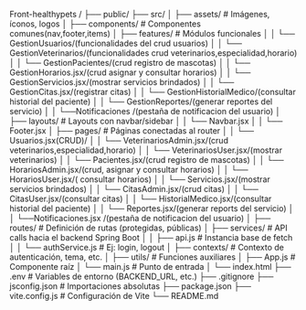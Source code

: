 Front-healthypets /
├── public/
├── src/
│   ├── assets/              # Imágenes, íconos, logos
│   ├── components/          # Componentes comunes(nav,footer,items)
│   ├── features/            # Módulos funcionales
│   │   └── GestionUsuarios/(funcionalidades del crud usuarios)
│   │   └── GestionVeterinarios/(funcionalidades crud veterinarios,especialidad,horario)
│   │   └── GestionPacientes/(crud registro de mascotas)
│   │   └── GestionHorarios.jsx/(crud asignar y consultar horarios)
│   │   └── GestionServicios.jsx/(mostrar servicios brindados)
│   │   └── GestionCitas.jsx/(registrar citas)
│   │   └── GestionHistorialMedico/(consultar historial del paciente)
│   │   └── GestionReportes/(generar reportes del servicio)
│   │   └──Notificaciones /(pestaña de notificacion del usuario)
│   ├── layouts/             # Layouts con navbar/sidebar
│   │   └── Navbar.jsx
│   │   └── Footer.jsx
│   ├── pages/               # Páginas conectadas al router
│   │   └── Usuarios.jsx(CRUD)/
│   │   └── VeterinariosAdmin.jsx/(crud veterinarios,especialidad,horario)
│   │   └── VeterinariosUser.jsx/(mostrar veterinarios)
│   │   └── Pacientes.jsx/(crud registro de mascotas)
│   │   └── HorariosAdmin.jsx/(crud, asignar y consultar horarios)
│   │   └── HorariosUser.jsx/( consultar horarios)
│   │   └── Servicios.jsx/(mostrar servicios brindados)
│   │   └── CitasAdmin.jsx/(crud citas)
│   │   └── CitasUser.jsx/(consultar citas)
│   │   └── HistorialMedico.jsx/(consultar historial del paciente)
│   │   └── Reportes.jsx/(generar reports del servicio)
│   │   └──Notificaciones.jsx /(pestaña de notificacion del usuario)
│   ├── routes/              # Definición de rutas (protegidas, públicas)
│   ├── services/            # API calls hacia el backend Spring Boot
│   │   ├── api.js           # Instancia base de fetch
│   │   └── authService.js   # Ej: login, logout
│   ├── contexts/            # Contexto de autenticación, tema, etc.
│   ├── utils/               # Funciones auxiliares
│   ├── App.js               # Componente raíz
│   └── main.js              # Punto de entrada
│   └── index.html
├── .env                     # Variables de entorno (BACKEND_URL, etc.)
├── .gitignore
├── jsconfig.json            # Importaciones absolutas
├── package.json
├── vite.config.js           # Configuración de Vite
└── README.md

